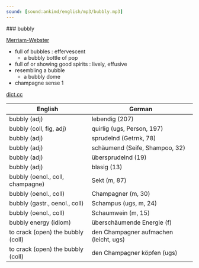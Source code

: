 ```yaml
---
sound: [sound:ankimd/english/mp3/bubbly.mp3]
---
```


\### bubbly

[Merriam-Webster](https://www.merriam-webster.com/dictionary/bubbly)

- full of bubbles : effervescent
    - a bubbly bottle of pop
- full of or showing good spirits : lively, effusive
- resembling a bubble
    - a bubbly dome
- champagne sense 1

[dict.cc](https://www.dict.cc/bubbly)

| English        | German       |
| -------------- | ------------ |
| bubbly (adj) | lebendig (207) |
| bubbly (coll, fig, adj) | quirlig (ugs, Person, 197) |
| bubbly (adj) | sprudelnd (Getrnk, 78) |
| bubbly (adj) | schäumend (Seife, Shampoo, 32) |
| bubbly (adj) | übersprudelnd (19) |
| bubbly (adj) | blasig (13) |
| bubbly (oenol., coll, champagne) | Sekt (m, 87) |
| bubbly (oenol., coll) | Champagner (m, 30) |
| bubbly (gastr., oenol., coll) | Schampus (ugs, m, 24) |
| bubbly (oenol., coll) | Schaumwein (m, 15) |
| bubbly energy (idiom) | überschäumende Energie (f) |
| to crack (open) the bubbly (coll) | den Champagner aufmachen (leicht, ugs) |
| to crack (open) the bubbly (coll) | den Champagner köpfen (ugs) |
